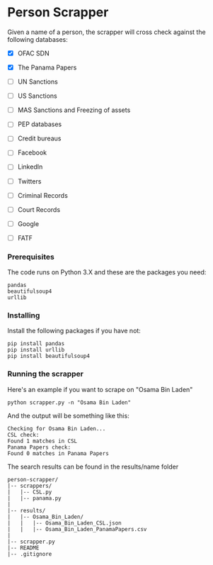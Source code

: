 # Person Scrapper

Given a name of a person, the scrapper will cross check against the following databases:

- [X] OFAC SDN
- [X] The Panama Papers
- [ ] UN Sanctions
- [ ] US Sanctions
- [ ] MAS Sanctions and Freezing of assets
- [ ] PEP databases
- [ ] Credit bureaus
- [ ] Facebook
- [ ] LinkedIn
- [ ] Twitters
- [ ] Criminal Records
- [ ] Court Records
- [ ] Google
- [ ] FATF



### Prerequisites

The code runs on Python 3.X and these are the packages you need:

```
pandas
beautifulsoup4
urllib
```

### Installing

Install the following packages if you have not:

```
pip install pandas
pip install urllib
pip install beautifulsoup4
```


### Running the scrapper

Here's an example if you want to scrape on "Osama Bin Laden"

```
python scrapper.py -n "Osama Bin Laden"
```

And the output will be something like this:
```
Checking for Osama Bin Laden...
CSL check:
Found 1 matches in CSL
Panama Papers check:
Found 0 matches in Panama Papers
```

The search results can be found in the results/name folder
```
person-scrapper/
|-- scrappers/
|   |-- CSL.py
|   |-- panama.py
|
|-- results/
|   |-- Osama_Bin_Laden/
|   |   |-- Osama_Bin_Laden_CSL.json
|   |   |-- Osama_Bin_Laden_PanamaPapers.csv
|
|-- scrapper.py
|-- README
|-- .gitignore
